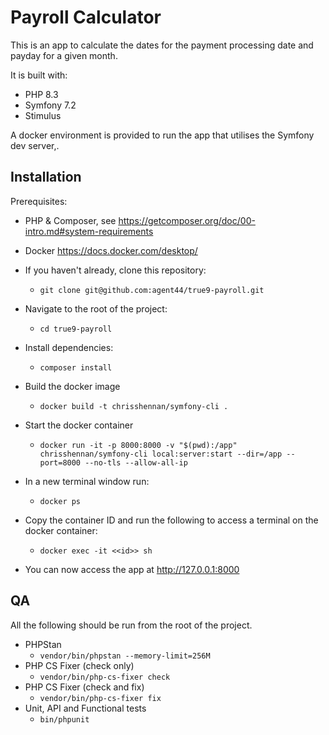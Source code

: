 # Payroll Calculator

This is an app to calculate the dates for the payment processing date and payday for a given month.

It is built with:
- PHP 8.3
- Symfony 7.2
- Stimulus

A docker environment is provided to run the app that utilises the Symfony dev server,.

## Installation

Prerequisites: 
- PHP & Composer, see https://getcomposer.org/doc/00-intro.md#system-requirements
- Docker https://docs.docker.com/desktop/

- If you haven't already, clone this repository:
  - `git clone git@github.com:agent44/true9-payroll.git`
- Navigate to the root of the project:
  - `cd true9-payroll`
- Install dependencies:
  - `composer install`
- Build the docker image
  - `docker build -t chrisshennan/symfony-cli .`
- Start the docker container
  - `docker run -it -p 8000:8000 -v "$(pwd):/app" chrisshennan/symfony-cli local:server:start --dir=/app --port=8000 --no-tls --allow-all-ip`
- In a new terminal window run:
  - `docker ps`
- Copy the container ID and run the following to access a terminal on the docker container:
  - `docker exec -it <<id>> sh`
- You can now access the app at http://127.0.0.1:8000

## QA
All the following should be run from the root of the project.

- PHPStan
  - `vendor/bin/phpstan --memory-limit=256M`
- PHP CS Fixer (check only)
  - `vendor/bin/php-cs-fixer check`
- PHP CS Fixer (check and fix)
  - `vendor/bin/php-cs-fixer fix`
- Unit, API and Functional tests
  - `bin/phpunit`


